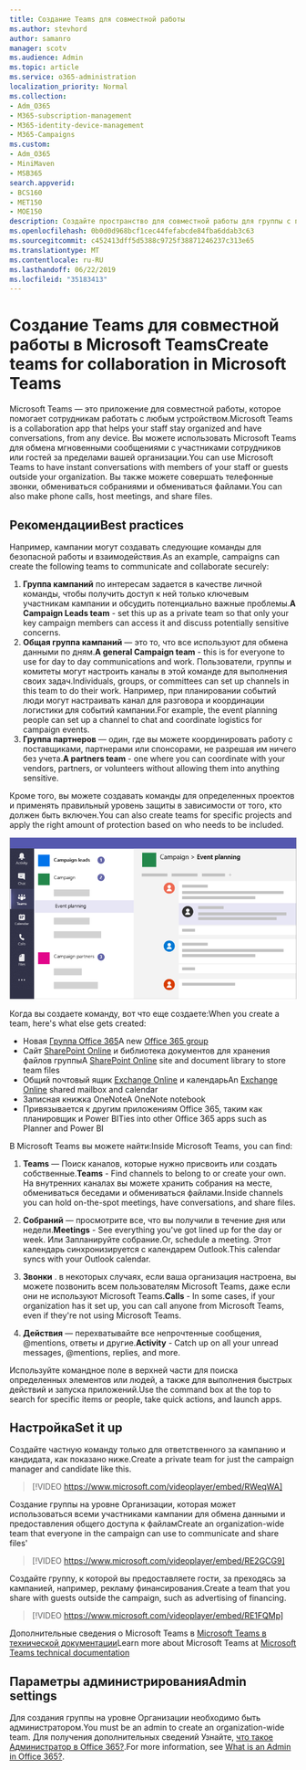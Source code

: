 ```yaml
---
title: Создание Teams для совместной работы
ms.author: stevhord
author: samanro
manager: scotv
ms.audience: Admin
ms.topic: article
ms.service: o365-administration
localization_priority: Normal
ms.collection:
- Adm_O365
- M365-subscription-management
- M365-identity-device-management
- M365-Campaigns
ms.custom:
- Adm_O365
- MiniMaven
- MSB365
search.appverid:
- BCS160
- MET150
- MOE150
description: Создайте пространство для совместной работы для группы с помощью Microsoft Teams.
ms.openlocfilehash: 0b0d0d968bcf1cec44fefabcde84fba6ddab3c63
ms.sourcegitcommit: c452413dff5d5388c9725f38871246237c313e65
ms.translationtype: MT
ms.contentlocale: ru-RU
ms.lasthandoff: 06/22/2019
ms.locfileid: "35183413"
---
```

# <a name="create-teams-for-collaboration-in-microsoft-teams"></a><span data-ttu-id="cb91f-103">Создание Teams для совместной работы в Microsoft Teams</span><span class="sxs-lookup"><span data-stu-id="cb91f-103">Create teams for collaboration in Microsoft Teams</span></span>

<span data-ttu-id="cb91f-104">Microsoft Teams — это приложение для совместной работы, которое помогает сотрудникам работать с любым устройством.</span><span class="sxs-lookup"><span data-stu-id="cb91f-104">Microsoft Teams is a collaboration app that helps your staff stay organized and have conversations, from any device.</span></span> <span data-ttu-id="cb91f-105">Вы можете использовать Microsoft Teams для обмена мгновенными сообщениями с участниками сотрудников или гостей за пределами вашей организации.</span><span class="sxs-lookup"><span data-stu-id="cb91f-105">You can use Microsoft Teams to have instant conversations with members of your staff or guests outside your organization.</span></span> <span data-ttu-id="cb91f-106">Вы также можете совершать телефонные звонки, обмениваться собраниями и обмениваться файлами.</span><span class="sxs-lookup"><span data-stu-id="cb91f-106">You can also make phone calls, host meetings, and share files.</span></span>

## <a name="best-practices"></a><span data-ttu-id="cb91f-107">Рекомендации</span><span class="sxs-lookup"><span data-stu-id="cb91f-107">Best practices</span></span>

<span data-ttu-id="cb91f-108">Например, кампании могут создавать следующие команды для безопасной работы и взаимодействия.</span><span class="sxs-lookup"><span data-stu-id="cb91f-108">As an example, campaigns can create the following teams to communicate and collaborate securely:</span></span>

1. <span data-ttu-id="cb91f-109">**Группа кампаний** по интересам задается в качестве личной команды, чтобы получить доступ к ней только ключевым участникам кампании и обсудить потенциально важные проблемы.</span><span class="sxs-lookup"><span data-stu-id="cb91f-109">**A Campaign Leads team** - set this up as a private team so that only your key campaign members can access it and discuss potentially sensitive concerns.</span></span>
2. <span data-ttu-id="cb91f-110">**Общая группа кампаний** — это то, что все используют для обмена данными по дням.</span><span class="sxs-lookup"><span data-stu-id="cb91f-110">**A general Campaign team** - this is for everyone to use for day to day communications and work.</span></span> <span data-ttu-id="cb91f-111">Пользователи, группы и комитеты могут настроить каналы в этой команде для выполнения своих задач.</span><span class="sxs-lookup"><span data-stu-id="cb91f-111">Individuals, groups, or committees can set up channels in this team to do their work.</span></span> <span data-ttu-id="cb91f-112">Например, при планировании событий люди могут настраивать канал для разговора и координации логистики для событий кампании.</span><span class="sxs-lookup"><span data-stu-id="cb91f-112">For example, the event planning people can set up a channel to chat and coordinate logistics for campaign events.</span></span>
3. <span data-ttu-id="cb91f-113">**Группа партнеров** — один, где вы можете координировать работу с поставщиками, партнерами или спонсорами, не разрешая им ничего без учета.</span><span class="sxs-lookup"><span data-stu-id="cb91f-113">**A partners team** - one where you can coordinate with your vendors, partners, or volunteers without allowing them into anything sensitive.</span></span>

<span data-ttu-id="cb91f-114">Кроме того, вы можете создавать команды для определенных проектов и применять правильный уровень защиты в зависимости от того, кто должен быть включен.</span><span class="sxs-lookup"><span data-stu-id="cb91f-114">You can also create teams for specific projects and apply the right amount of protection based on who needs to be included.</span></span> 

![Схема окна Microsoft Teams с тремя отдельными командами для обеспечения безопасной связи и совместной работы](media/m365-democracy-teams-collab.png)

<span data-ttu-id="cb91f-116">Когда вы создаете команду, вот что еще создаете:</span><span class="sxs-lookup"><span data-stu-id="cb91f-116">When you create a team, here's what else gets created:</span></span>

- <span data-ttu-id="cb91f-117">Новая [Группа Office 365](https://docs.microsoft.com/en-us/MicrosoftTeams/office-365-groups)</span><span class="sxs-lookup"><span data-stu-id="cb91f-117">A new [Office 365 group](https://docs.microsoft.com/en-us/MicrosoftTeams/office-365-groups)</span></span>
- <span data-ttu-id="cb91f-118">Сайт [SharePoint Online](https://docs.microsoft.com/en-us/MicrosoftTeams/sharepoint-onedrive-interact) и библиотека документов для хранения файлов группы</span><span class="sxs-lookup"><span data-stu-id="cb91f-118">A [SharePoint Online](https://docs.microsoft.com/en-us/MicrosoftTeams/sharepoint-onedrive-interact) site and document library to store team files</span></span>
- <span data-ttu-id="cb91f-119">Общий почтовый ящик [Exchange Online](https://docs.microsoft.com/en-us/MicrosoftTeams/exchange-teams-interact) и календарь</span><span class="sxs-lookup"><span data-stu-id="cb91f-119">An [Exchange Online](https://docs.microsoft.com/en-us/MicrosoftTeams/exchange-teams-interact) shared mailbox and calendar</span></span>
- <span data-ttu-id="cb91f-120">Записная книжка OneNote</span><span class="sxs-lookup"><span data-stu-id="cb91f-120">A OneNote notebook</span></span>
- <span data-ttu-id="cb91f-121">Привязывается к другим приложениям Office 365, таким как планировщик и Power BI</span><span class="sxs-lookup"><span data-stu-id="cb91f-121">Ties into other Office 365 apps such as Planner and Power BI</span></span>

<span data-ttu-id="cb91f-122">В Microsoft Teams вы можете найти:</span><span class="sxs-lookup"><span data-stu-id="cb91f-122">Inside Microsoft Teams, you can find:</span></span>
1. <span data-ttu-id="cb91f-123">**Teams** — Поиск каналов, которые нужно присвоить или создать собственные.</span><span class="sxs-lookup"><span data-stu-id="cb91f-123">**Teams** - Find channels to belong to or create your own.</span></span> <span data-ttu-id="cb91f-124">На внутренних каналах вы можете хранить собрания на месте, обмениваться беседами и обмениваться файлами.</span><span class="sxs-lookup"><span data-stu-id="cb91f-124">Inside channels you can hold on-the-spot meetings, have conversations, and share files.</span></span>

2. <span data-ttu-id="cb91f-125">**Собраний** — просмотрите все, что вы получили в течение дня или недели.</span><span class="sxs-lookup"><span data-stu-id="cb91f-125">**Meetings** - See everything you've got lined up for the day or week.</span></span> <span data-ttu-id="cb91f-126">Или Запланируйте собрание.</span><span class="sxs-lookup"><span data-stu-id="cb91f-126">Or, schedule a meeting.</span></span> <span data-ttu-id="cb91f-127">Этот календарь синхронизируется с календарем Outlook.</span><span class="sxs-lookup"><span data-stu-id="cb91f-127">This calendar syncs with your Outlook calendar.</span></span>
 
3. <span data-ttu-id="cb91f-128">**Звонки** . в некоторых случаях, если ваша организация настроена, вы можете позвонить всем пользователям Microsoft Teams, даже если они не используют Microsoft Teams.</span><span class="sxs-lookup"><span data-stu-id="cb91f-128">**Calls** - In some cases, if your organization has it set up, you can call anyone from Microsoft Teams, even if they're not using Microsoft Teams.</span></span>

4. <span data-ttu-id="cb91f-129">**Действия** — перехватывайте все непрочтенные сообщения, @mentions, ответы и другие.</span><span class="sxs-lookup"><span data-stu-id="cb91f-129">**Activity** - Catch up on all your unread messages, @mentions, replies, and more.</span></span> 

<span data-ttu-id="cb91f-130">Используйте командное поле в верхней части для поиска определенных элементов или людей, а также для выполнения быстрых действий и запуска приложений.</span><span class="sxs-lookup"><span data-stu-id="cb91f-130">Use the command box at the top to search for specific items or people, take quick actions, and launch apps.</span></span>


## <a name="set-it-up"></a><span data-ttu-id="cb91f-131">Настройка</span><span class="sxs-lookup"><span data-stu-id="cb91f-131">Set it up</span></span>


<span data-ttu-id="cb91f-132">Создайте частную команду только для ответственного за кампанию и кандидата, как показано ниже.</span><span class="sxs-lookup"><span data-stu-id="cb91f-132">Create a private team for just the campaign manager and candidate like this.</span></span> 

> [!VIDEO https://www.microsoft.com/videoplayer/embed/RWeqWA]

<span data-ttu-id="cb91f-133">Создание группы на уровне Организации, которая может использоваться всеми участниками кампании для обмена данными и предоставления общего доступа к файлам</span><span class="sxs-lookup"><span data-stu-id="cb91f-133">Create an organization-wide team that everyone in the campaign can use to communicate and share files'</span></span>

> [!VIDEO https://www.microsoft.com/videoplayer/embed/RE2GCG9]

<span data-ttu-id="cb91f-134">Создайте группу, к которой вы предоставляете гости, за преходясь за кампанией, например, рекламу финансирования.</span><span class="sxs-lookup"><span data-stu-id="cb91f-134">Create a team that you share with guests outside the campaign, such as advertising of financing.</span></span>

> [!VIDEO https://www.microsoft.com/videoplayer/embed/RE1FQMp]

<span data-ttu-id="cb91f-135">Дополнительные сведения о Microsoft Teams в [Microsoft Teams в технической документации](https://docs.microsoft.com/en-us/microsoftteams/microsoft-teams)</span><span class="sxs-lookup"><span data-stu-id="cb91f-135">Learn more about Microsoft Teams at [Microsoft Teams technical documentation](https://docs.microsoft.com/en-us/microsoftteams/microsoft-teams)</span></span>

## <a name="admin-settings"></a><span data-ttu-id="cb91f-136">Параметры администрирования</span><span class="sxs-lookup"><span data-stu-id="cb91f-136">Admin settings</span></span>

<span data-ttu-id="cb91f-137">Для создания группы на уровне Организации необходимо быть администратором.</span><span class="sxs-lookup"><span data-stu-id="cb91f-137">You must be an admin to create an organization-wide team.</span></span> <span data-ttu-id="cb91f-138">Для получения дополнительных сведений Узнайте, [что такое Администратор в Office 365?](https://support.office.com/en-us/article/what-is-an-admin-e123627e-4892-4461-b9aa-1b6d57a5cfa4?ui=en-US&rs=en-US&ad=US).</span><span class="sxs-lookup"><span data-stu-id="cb91f-138">For more information, see [What is an Admin in Office 365?](https://support.office.com/en-us/article/what-is-an-admin-e123627e-4892-4461-b9aa-1b6d57a5cfa4?ui=en-US&rs=en-US&ad=US).</span></span>
  